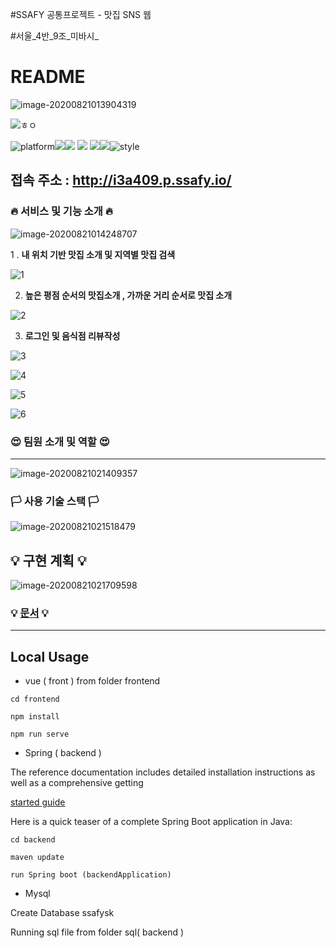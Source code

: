  #SSAFY 공통프로젝트 -  맛집 SNS 웹 

#서울_4반_9조_미바시_

#  README

![image-20200821013904319](/uploads/20b921a5b788d8716fe584bcbe1ee5fd/image-20200821013904319.png)

![ㅎㅇ](https://img.shields.io/badge/SSAFY-My--Food--Map-red)

![platform](https://img.shields.io/badge/platform-web-green?style=plastic)![](https://img.shields.io/badge/Server-AWS-yellow?style=plastic)![](https://img.shields.io/badge/version-1.0.0-green?style=plastic) ![](https://img.shields.io/badge/Language-Java,JavaScrpict,Html,css-critical?style=plastic) ![](https://img.shields.io/badge/database-Mysql-green?style=plastic)![](https://img.shields.io/badge/Framework-Springboot-brightgreen?style=plastic)![style](https://img.shields.io/badge/library-Vue--Vuetify-blue?style=plastic)

##               

##    접속 주소 : http://i3a409.p.ssafy.io/

 

###  🔥 서비스 및 기능 소개 🔥

![image-20200821014248707](/uploads/74e9e71292ba9df784246bea20874d2c/image-20200821014248707.png)



 1 .  **내 위치 기반 맛집 소개 및 지역별 맛집 검색**

   ![1](/uploads/3baf7823e34ee2f3e0ced40b0ee433bf/1.PNG)



2. **높은 평점 순서의 맛집소개 , 가까운 거리 순서로 맛집 소개**

![2](/uploads/184a332b7a641dcc668542d8f528e1f0/2.PNG)                                         



3. **로그인 및 음식점 리뷰작성**

![3](/uploads/b69a1fe8031f32e6882dac27dc99231f/3.PNG)                         






![4](/uploads/0ee09c6446f3a393de7c4719649d18f3/4.PNG)                      




![5](/uploads/b944825b70c1fbe18120e0c16ef65919/5.PNG)                     




![6](/uploads/f7ec48bb8a42eb1455dcbfff397aca12/6.PNG)                           



### 😍 팀원 소개 및 역할 😍

------



![image-20200821021409357](/uploads/72984182ebe22931e2a6017c33a1714a/image-20200821021409357.png)







### 🏳️ 사용 기술 스택 🏳️

![image-20200821021518479](/uploads/b56476344f0ad28533a5ac4696874872/image-20200821021518479.png)







## **💡**  구현 계획  **💡** 

![image-20200821021709598](/uploads/6559ea45e25ea06739c681133cedea11/image-20200821021709598.png)







### **💡**  [문서](https://lab.ssafy.com/s03-webmobile2-sub3/s03p13a409/tree/master/%EB%AC%B8%EC%84%9C )  **💡**

------





## Local Usage

- vue ( front ) from folder frontend

```
cd frontend

npm install

npm run serve
```



-  Spring ( backend )

  The reference documentation includes detailed installation instructions as well as a comprehensive getting

 [started guide]( https://docs.spring.io/spring-boot/docs/current-SNAPSHOT/reference/html/getting-started.html#getting-started-first-application )


  Here is a quick teaser of a complete Spring Boot application in Java:

  


```
cd backend 

maven update

run Spring boot (backendApplication)
```



-  Mysql 

  Create Database ssafysk

   Running sql file from folder sql( backend )